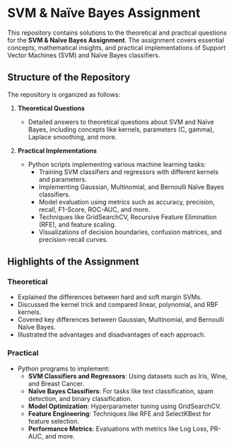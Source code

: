 # SVM & Naïve Bayes Assignment

This repository contains solutions to the theoretical and practical questions for the **SVM & Naïve Bayes Assignment**. The assignment covers essential concepts, mathematical insights, and practical implementations of Support Vector Machines (SVM) and Naïve Bayes classifiers.

## Structure of the Repository

The repository is organized as follows:

1. **Theoretical Questions**
   - Detailed answers to theoretical questions about SVM and Naïve Bayes, including concepts like kernels, parameters (C, gamma), Laplace smoothing, and more.

2. **Practical Implementations**
   - Python scripts implementing various machine learning tasks:
     - Training SVM classifiers and regressors with different kernels and parameters.
     - Implementing Gaussian, Multinomial, and Bernoulli Naïve Bayes classifiers.
     - Model evaluation using metrics such as accuracy, precision, recall, F1-Score, ROC-AUC, and more.
     - Techniques like GridSearchCV, Recursive Feature Elimination (RFE), and feature scaling.
     - Visualizations of decision boundaries, confusion matrices, and precision-recall curves.

## Highlights of the Assignment

### Theoretical
- Explained the differences between hard and soft margin SVMs.
- Discussed the kernel trick and compared linear, polynomial, and RBF kernels.
- Covered key differences between Gaussian, Multinomial, and Bernoulli Naïve Bayes.
- Illustrated the advantages and disadvantages of each approach.

### Practical
- Python programs to implement:
  - **SVM Classifiers and Regressors**: Using datasets such as Iris, Wine, and Breast Cancer.
  - **Naïve Bayes Classifiers**: For tasks like text classification, spam detection, and binary classification.
  - **Model Optimization**: Hyperparameter tuning using GridSearchCV.
  - **Feature Engineering**: Techniques like RFE and SelectKBest for feature selection.
  - **Performance Metrics**: Evaluations with metrics like Log Loss, PR-AUC, and more.

